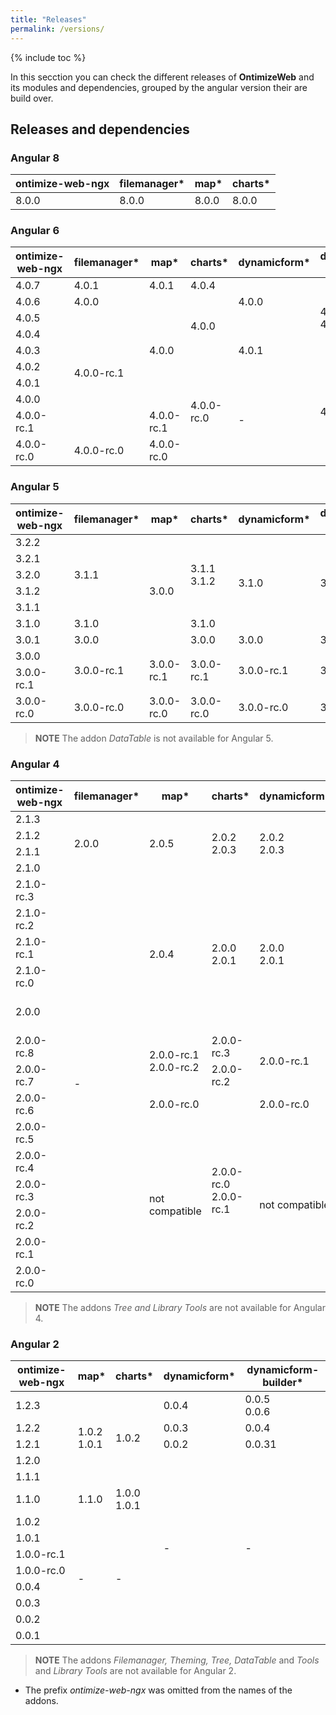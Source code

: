 ```yaml
---
title: "Releases"
permalink: /versions/
---
```


{% include toc %}

In this secction you can check the different releases of **OntimizeWeb** and its modules and dependencies, grouped by the angular version their are build over.

## Releases and dependencies

### Angular 8
<table>
    <thead>
        <tr>
            <th>ontimize-web-ngx</th>
            <th>filemanager*</th>
            <th>map*</th>
            <th>charts*</th>
        </tr>
    </thead>
    <tbody>
        <tr>
            <td>8.0.0</td>
            <td>8.0.0</td>
            <td>8.0.0</td>
            <td>8.0.0</td>
        </tr>
    </tbody>
</table>

### Angular 6
<table>
  <thead>
    <tr>
      <th>ontimize-web-ngx</th>
      <th>filemanager*</th>
      <th>map*</th>
      <th>charts*</th>
      <th>dynamicform*</th>
      <th>dynamicform-builder*</th>
      <th>tree*</th>
      <th>theming*</th>
      <th>tools*</th>
      <th>library-tools*</th>
    </tr>
  </thead>
  <tbody>
   <tr>
	  <td>4.0.7</td>
	  <td>4.0.1</td>
	  <td>4.0.1</td>
	  <td>4.0.4</td>
      <td rowspan="3">4.0.0</td>
	  <td rowspan="5">4.0.0<br>4.0.1</td>
      <td>4.0.1</td>
      <td rowspan="6">4.0.2</td>
	  <td rowspan="8">4.0.0</td>
      <td>4.0.2</td>
	</tr>
  <tr>
	  <td>4.0.6</td>
	  <td>4.0.0</td>
	  <td rowspan="7">4.0.0</td>
	  <td rowspan="4">4.0.0</td>
	  <td rowspan="4">4.0.0</td>
      <td rowspan="7">4.0.0</td>
	</tr>
    <tr>
	  <td>4.0.5</td>
	  <td rowspan="7">4.0.0-rc.1</td>
	</tr>
    <tr>
	  <td>4.0.4</td>
	  <td rowspan="3">4.0.1</td>
	</tr>
	<tr>
	  <td>4.0.3</td>
	</tr>
    <tr>
      <td>4.0.2</td>
      <td rowspan="5">4.0.0-rc.0</td>
      <td rowspan="5">4.0.0-rc.0</td>
    </tr>
    <tr>
      <td>4.0.1</td>
		  <td rowspan="4">-</td>
      <td>4.0.1</td>
    </tr>
    <tr>
	  <td>4.0.0</td>
      <td>4.0.0</td>
      <td>4.0.0</td>
    </tr>
    <tr>
	  <td>4.0.0-rc.1</td>
      <td>4.0.0-rc.1</td>
      <td>4.0.0-rc.1</td>
      <td>4.0.0-rc.1</td>
      <td rowspan="2">4.0.0-rc.0</td>
      <td rowspan="2">4.0.0-rc.0</td>
    </tr>
    <tr>
	  <td>4.0.0-rc.0</td>
      <td>4.0.0-rc.0</td>
      <td>4.0.0-rc.0</td>
      <td>4.0.0-rc.0</td>
      <td>4.0.0-rc.0</td>
    </tr>
  </tbody>
</table>

### Angular 5
<table>
    <thead>
        <tr>
            <th>ontimize-web-ngx</th>
            <th>filemanager*</th>
            <th>map*</th>
            <th>charts*</th>
            <th>dynamicform*</th>
            <th>dynamicform-builder*</th>
			<th>tree*</th>
            <th>theming*</th>
            <th>tools*</th>
            <th>library-tools*</th>
        </tr>
    </thead>
    <tbody>
    <tr>
      <td>3.2.2</td>
      <td rowspan="5">3.1.1</td>
			<td rowspan="7">3.0.0</td>
			<td rowspan="5">3.1.1<br>3.1.2</td>
			<td rowspan="6">3.1.0</td>
			<td rowspan="6">3.1.0</td>
			<td rowspan="6">3.1.0</td>
			<td rowspan="6">1.2.0</td>
			<td rowspan="9">1.0.6<br>1.0.7</td>
			<td rowspan="7">1.1.1</td>
    </tr>
    <tr>
      <td>3.2.1</td>
    </tr>
		<tr>
			<td>3.2.0</td>
		</tr>
		<tr>
			<td>3.1.2</td>
		</tr>
		<tr>
			<td>3.1.1</td>
		</tr>
		<tr>
			<td>3.1.0</td>
			<td>3.1.0</td>
			<td>3.1.0</td>
		</tr>
		<tr>
			<td>3.0.1</td>
			<td>3.0.0</td>
			<td>3.0.0</td>
			<td>3.0.0</td>
			<td>3.0.0</td>
			<td>3.0.0</td>
			<td rowspan="2">1.1.2</td>
		</tr>
		<tr>
			<td>3.0.0</td>
			<td rowspan="2">3.0.0-rc.1</td>
			<td rowspan="2">3.0.0-rc.1</td>
			<td rowspan="2">3.0.0-rc.1</td>
			<td rowspan="2">3.0.0-rc.1</td>
			<td rowspan="2">3.0.0-rc.1</td>
			<td rowspan="2">3.0.0-rc.1</td>
			<td rowspan="2">1.1.0</td>
		</tr>
		<tr>
			<td>3.0.0-rc.1</td>
			<td>1.1.1</td>
		</tr>
		<tr>
			<td>3.0.0-rc.0</td>
			<td>3.0.0-rc.0</td>
			<td>3.0.0-rc.0</td>
			<td>3.0.0-rc.0</td>
			<td>3.0.0-rc.0</td>
			<td>3.0.0-rc.0</td>
			<td>3.0.0-rc.0</td>
			<td>1.1.0</td>
			<td>1.0.4</td>
			<td>1.0.0</td>
		</tr>
    </tbody>
</table>

>**NOTE** The addon *DataTable* is not available for Angular 5.

### Angular 4
<table>
    <thead>
        <tr>
            <th>ontimize-web-ngx</th>
            <th>filemanager*</th>
            <th>map*</th>
            <th>charts*</th>
            <th>dynamicform*</th>
            <th>dynamicform-builder* </th>
            <th>theming*</th>
            <th>tools*</th>
            <th>datatable*</th>
        </tr>
    </thead>
    <tbody>
        <tr>
            <td>2.1.3</td>
            <td rowspan="4">2.0.0</td>
            <td rowspan="4">2.0.5</td>
            <td rowspan="4">2.0.2<br>2.0.3</td>
            <td rowspan="4">2.0.2<br>2.0.3</td>
            <td rowspan="4">2.0.2</td>
            <td rowspan="4">1.0.6</td>
            <td rowspan="5">1.0.3</td>
            <td rowspan="4">1.0.7</td>
        </tr>
        <tr>
            <td>2.1.2</td>
        </tr>
        <tr>
            <td>2.1.1</td>
        </tr>
        <tr>
            <td>2.1.0</td>
        </tr>
        <tr>
            <td>2.1.0-rc.3</td>
            <td rowspan="14">-</td>
            <td rowspan="5">2.0.4</td>
            <td rowspan="5">2.0.0<br>2.0.1</td>
            <td rowspan="5">2.0.0<br>2.0.1</td>
            <td rowspan="5">2.0.0<br>2.0.1</td>
            <td>1.0.4<br>1.0.5</td>
            <td rowspan="4">1.0.4<br>1.0.5<br>1.0.6</td>
        </tr>
         <tr>
            <td>2.1.0-rc.2</td>
            <td>1.0.2</td>
            <td rowspan="3">1.0.2</td>
        </tr>
         <tr>
            <td>2.1.0-rc.1</td>
            <td>1.0.1</td>
        </tr>
         <tr>
            <td>2.1.0-rc.0</td>
            <td>1.0.1</td>
        </tr>
         <tr>
            <td>2.0.0</td>
            <td>1.0.0</td>
            <td>1.0.0</td>
            <td>1.0.1<br>1.0.2<br>1.0.3</td>
        </tr>
        <tr>
            <td>2.0.0-rc.8</td>
            <td rowspan="2">2.0.0-rc.1<br>2.0.0-rc.2</td>
            <td>2.0.0-rc.3</td>
            <td rowspan="2">2.0.0-rc.1</td>
            <td rowspan="2">2.0.0-rc.1</td>
            <td rowspan="9">-</td>
            <td rowspan="9">-</td>
            <td>1.0.0</td>
        </tr>
         <tr>
            <td>2.0.0-rc.7</td>
            <td>2.0.0-rc.2</td>
            <td rowspan="8">-</td>
        </tr>
         <tr>
            <td>2.0.0-rc.6</td>
            <td>2.0.0-rc.0</td>
            <td rowspan="7">2.0.0-rc.0<br>2.0.0-rc.1</td>
            <td>2.0.0-rc.0</td>
            <td>2.0.0-rc.0</td>
        </tr>
         <tr>
            <td>2.0.0-rc.5</td>
            <td rowspan="6">not compatible</td>
            <td rowspan="6">not compatible</td>
            <td rowspan="6">not compatible</td>
        </tr>
         <tr>
            <td>2.0.0-rc.4</td>
        </tr>
         <tr>
            <td>2.0.0-rc.3</td>
        </tr>
         <tr>
            <td>2.0.0-rc.2</td>
        </tr>
         <tr>
            <td>2.0.0-rc.1</td>
        </tr>
         <tr>
            <td>2.0.0-rc.0</td>
        </tr>
    </tbody>
</table>

>**NOTE** The addons *Tree and Library Tools* are not available for Angular 4.

### Angular 2
<table>
    <thead>
        <tr>
            <th>ontimize-web-ngx</th>
            <th>map*</th>
            <th>charts*</th>
            <th>dynamicform*</th>
            <th>dynamicform-builder* </th>
        </tr>
    </thead>
    <tbody>
        <tr>
            <td>1.2.3</td>
            <td rowspan="5">1.0.2<br>1.0.1</td>
            <td rowspan="5">1.0.2</td>
            <td>0.0.4</td>
            <td>0.0.5<br>0.0.6</td>
        </tr>
        <tr>
            <td>1.2.2</td>
            <td>0.0.3</td>
            <td>0.0.4</td>
        </tr>
        <tr>
            <td>1.2.1</td>
            <td>0.0.2</td>
            <td>0.0.31</td>
        </tr>
        <tr>
            <td>1.2.0</td>
            <td rowspan="11">-</td>
            <td rowspan="11">-</td>
        </tr>
        <tr>
            <td>1.1.1</td>
        </tr>
        <tr>
            <td>1.1.0</td>
            <td>1.1.0</td>
            <td>1.0.0<br>1.0.1</td>
        </tr>
        <tr>
            <td>1.0.2</td>
            <td rowspan="8">-</td>
            <td rowspan="8">-</td>
        </tr>
         <tr>
            <td>1.0.1</td>
        </tr>
         <tr>
            <td>1.0.0-rc.1</td>
        </tr>
        <tr>
            <td>1.0.0-rc.0</td>
        </tr>
        <tr>
            <td>0.0.4</td>
        </tr>
        <tr>
            <td>0.0.3</td>
        </tr>
        <tr>
            <td>0.0.2</td>
        </tr>
        <tr>
            <td>0.0.1</td>
        </tr>
    </tbody>
</table>

>**NOTE** The addons *Filemanager, Theming, Tree, DataTable* and *Tools* and *Library Tools* are not available for Angular 2.

* The prefix *ontimize-web-ngx* was omitted from the names of the addons.
